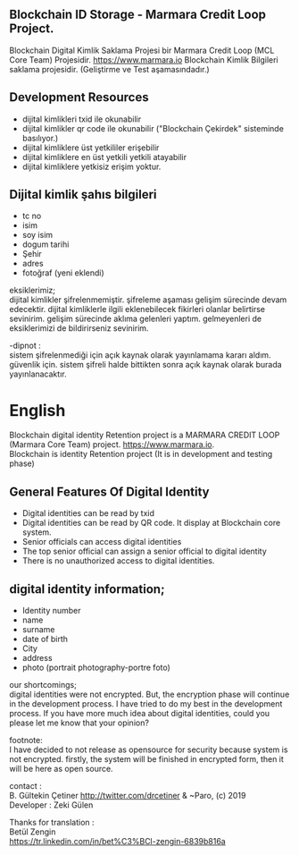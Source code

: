 ## Blockchain ID Storage - Marmara Credit Loop Project.

Blockchain Digital Kimlik Saklama Projesi bir Marmara Credit Loop (MCL Core Team) Projesidir. https://www.marmara.io 
Blockchain Kimlik Bilgileri saklama projesidir. (Geliştirme ve Test aşamasındadır.)

## Development Resources

- dijital kimlikleri txid ile okunabilir
- dijital kimlikler qr code ile okunabilir ("Blockchain Çekirdek" sisteminde basılıyor.) 
- dijital kimliklere üst yetkililer erişebilir
- dijital kimliklere en üst yetkili yetkili atayabilir
- dijital kimliklere yetkisiz erişim yoktur.


## Dijital kimlik şahıs bilgileri

- tc no
- isim
- soy isim
- dogum tarihi
- Şehir
- adres
- fotoğraf (yeni eklendi)


eksiklerimiz;  
dijital kimlikler şifrelenmemiştir. şifreleme aşaması gelişim sürecinde devam edecektir.
dijital kimliklerle ilgili eklenebilecek fikirleri olanlar belirtirse sevinirim. gelişim sürecinde aklıma gelenleri yaptım. gelmeyenleri de eksiklerimizi de bildirirseniz sevinirim.

-dipnot :  
sistem şifrelenmediği için açık kaynak olarak yayınlamama kararı aldım. güvenlik için. sistem şifreli halde bittikten sonra açık kaynak olarak burada yayınlanacaktır. 

# English

Blockchain digital identity Retention project is a MARMARA CREDIT LOOP (Marmara Core Team) project. https://www.marmara.io.  
Blockchain is identity Retention project (It is in development and testing phase)

## General Features Of Digital Identity

- Digital identities can be read by txid
- Digital identities can be read by QR code. It display at Blockchain core system.
- Senior officials can access digital identities
- The top senior official can assign a senior official to digital identity
- There is no unauthorized access to digital identities.

## digital identity information;

- Identity number
- name 
- surname
- date of birth
- City
- address
- photo (portrait photography-portre foto)

our shortcomings;  
digital identities were not encrypted. But, the encryption phase will continue in the development process.
I have tried to do my best in the development process. If you have more much idea about digital identities, could you please let me know that your opinion?

footnote:  
I have decided to not release as opensource for security because system is not encrypted. 
firstly, the system will be finished in encrypted form, then  it will be here as open source.

contact :  
B. Gültekin Çetiner http://twitter.com/drcetiner & ~Paro, (c) 2019  
Developer : Zeki Gülen

Thanks for translation :  
Betül Zengin  
https://tr.linkedin.com/in/bet%C3%BCl-zengin-6839b816a
